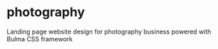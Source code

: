 # photography
Landing page website design for photography business powered with Bulma CSS framework
